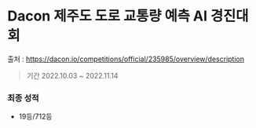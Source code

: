 # Dacon 제주도 도로 교통량 예측 AI 경진대회
출처 :  https://dacon.io/competitions/official/235985/overview/description
> 기간 2022.10.03 ~ 2022.11.14

### 최종 성적 
- 19등/712등

